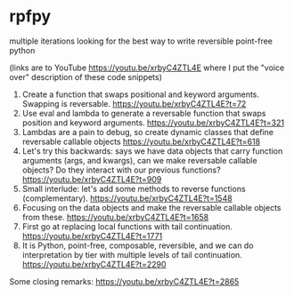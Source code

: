 # rpfpy
multiple iterations looking for the best way to write reversible point-free python

(links are to YouTube https://youtu.be/xrbyC4ZTL4E where I put the "voice over" description of these code snippets)

1) Create a function that swaps positional and keyword arguments. Swapping is reversable. https://youtu.be/xrbyC4ZTL4E?t=72
2) Use eval and lambda to generate a reversable function that swaps position and keyword arguments. https://youtu.be/xrbyC4ZTL4E?t=321
3) Lambdas are a pain to debug, so create dynamic classes that define reversable callable objects https://youtu.be/xrbyC4ZTL4E?t=618
4) Let's try this backwards: says we have data objects that carry function arguments (args, and kwargs), can we make reversable callable objects? Do they interact with our previous functions? https://youtu.be/xrbyC4ZTL4E?t=909
5) Small interlude: let's add some methods to reverse functions (complementary). https://youtu.be/xrbyC4ZTL4E?t=1548
6) Focusing on the data objects and make the reversable callable objects from these. https://youtu.be/xrbyC4ZTL4E?t=1658
7) First go at replacing local functions with tail continuation. https://youtu.be/xrbyC4ZTL4E?t=1771
8) It is Python, point-free, composable, reversible, and we can do interpretation by tier with multiple levels of tail continuation. https://youtu.be/xrbyC4ZTL4E?t=2290

Some closing remarks:
    https://youtu.be/xrbyC4ZTL4E?t=2865
